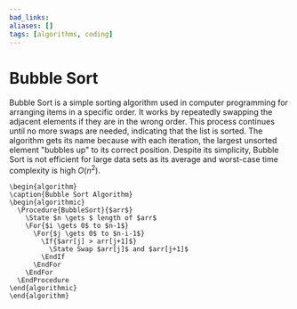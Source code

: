 ```yaml
---
bad_links: 
aliases: []
tags: [algorithms, coding]
---
```

# Bubble Sort

Bubble Sort is a simple sorting algorithm used in computer programming for arranging items in a specific order. It works by repeatedly swapping the adjacent elements if they are in the wrong order. This process continues until no more swaps are needed, indicating that the list is sorted. The algorithm gets its name because with each iteration, the largest unsorted element "bubbles up" to its correct position. Despite its simplicity, Bubble Sort is not efficient for large data sets as its average and worst-case time complexity is high $O(n^2)$.

```pseudo
\begin{algorithm}
\caption{Bubble Sort Algorithm}
\begin{algorithmic}
  \Procedure{BubbleSort}{$arr$}
	\State $n \gets $ length of $arr$
	\For{$i \gets 0$ to $n-1$}
	  \For{$j \gets 0$ to $n-i-1$}
	    \If{$arr[j] > arr[j+1]$} 
		  \State Swap $arr[j]$ and $arr[j+1]$
		\EndIf
	  \EndFor
	\EndFor
  \EndProcedure
\end{algorithmic}
\end{algorithm}
```